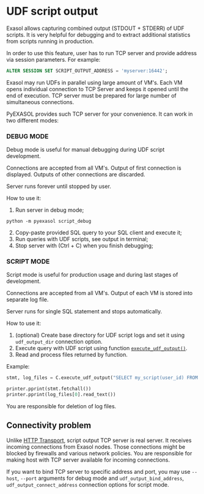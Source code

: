 # UDF script output

Exasol allows capturing combined output (STDOUT + STDERR) of UDF scripts. It is very helpful for debugging and to extract additional statistics from scripts running in production.

In order to use this feature, user has to run TCP server and provide address via session parameters. For example:

```sql
ALTER SESSION SET SCRIPT_OUTPUT_ADDRESS = 'myserver:16442';
```

Exasol may run UDFs in parallel using large amount of VM's. Each VM opens individual connection to TCP Server and keeps it opened until the end of execution. TCP server must be prepared for large number of simultaneous connections.

PyEXASOL provides such TCP server for your convenience. It can work in two different modes:

### DEBUG MODE
Debug mode is useful for manual debugging during UDF script development.

Connections are accepted from all VM's. Output of first connection is displayed. Outputs of other connections are discarded.

Server runs forever until stopped by user.

How to use it:

1. Run server in debug mode;
```
python -m pyexasol script_debug
```
2. Copy-paste provided SQL query to your SQL client and execute it;
3. Run queries with UDF scripts, see output in terminal;
4. Stop server with (Ctrl + C) when you finish debugging;


### SCRIPT MODE
Script mode is useful for production usage and during last stages of development.

Connections are accepted from all VM's. Output of each VM is stored into separate log file.

Server runs for single SQL statement and stops automatically.

How to use it:
1. (optional) Create base directory for UDF script logs and set it using `udf_output_dir` connection option.
2. Execute query with UDF script using function [`execute_udf_output()`](/docs/REFERENCE.md#execute_udf_output).
3. Read and process files returned by function.

Example:
```python
stmt, log_files = C.execute_udf_output("SELECT my_script(user_id) FROM table")

printer.pprint(stmt.fetchall())
printer.pprint(log_files[0].read_text())

```

You are responsible for deletion of log files.

## Connectivity problem

Unlike [HTTP Transport](/docs/HTTP_TRANSPORT.md), script output TCP server is real server. It receives incoming connections from Exasol nodes. Those connections might be blocked by firewalls and various network policies. You are responsible for making host with TCP server available for incoming connections.

If you want to bind TCP server to specific address and port, you may use `--host`, `--port` arguments for debug mode and `udf_output_bind_address`, `udf_output_connect_address` connection options for script mode.
